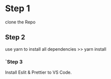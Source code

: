 # Step 1

clone the Repo

## Step 2

use yarn to install all dependencies >> yarn install

### `Step 3

Install Eslit & Prettier to VS Code.

